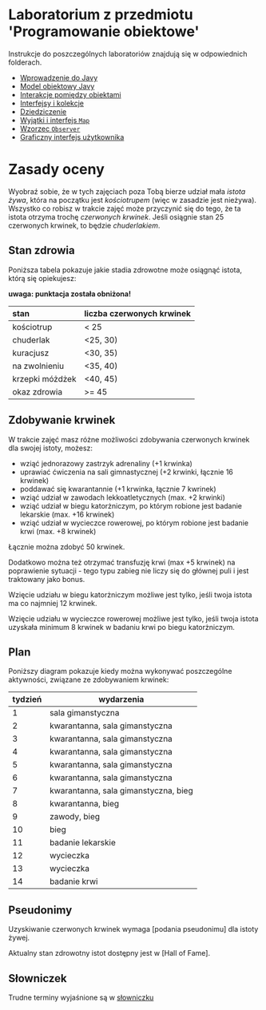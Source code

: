# Laboratorium z przedmiotu 'Programowanie obiektowe'

Instrukcje do poszczególnych laboratoriów znajdują się w odpowiednich folderach.

* [Wprowadzenie do Javy](lab1/Readme.md)
* [Model obiektowy Javy](lab2/Readme.md)
* [Interakcje pomiędzy obiektami](lab3/Readme.md)
* [Interfejsy i kolekcje](lab4/Readme.md)
* [Dziedziczenie](lab5/Readme.md)
* [Wyjątki i interfejs `Map`](lab6/Readme.md)
* [Wzorzec `Observer`](lab7/Readme.md)
* [Graficzny interfejs użytkownika](lab8/Readme.md)

# Zasady oceny

Wyobraź sobie, że w tych zajęciach poza Tobą bierze udział mała *istota żywa*, która na początku jest
*kościotrupem* (więc w zasadzie jest nieżywa). Wszystko co robisz w trakcie zajęć może przyczynić się do tego, że ta
istota otrzyma trochę *czerwonych krwinek*. Jeśli osiągnie stan 25 czerwonych krwinek, to będzie *chuderlakiem*. 

## Stan zdrowia

Poniższa tabela pokazuje jakie stadia zdrowotne może osiągnąć istota, którą się opiekujesz:

**uwaga: punktacja została obniżona!**

| stan            | liczba czerwonych krwinek |
|:----------------|---------------------------|
| kościotrup      | < 25                      |
| chuderlak       | <25, 30)                  |
| kuracjusz       | <30, 35)                  |
| na zwolnieniu   | <35, 40)                  |
| krzepki móżdżek | <40, 45)                  |
| okaz zdrowia    | >= 45                     |


## Zdobywanie krwinek

W trakcie zajęć masz różne możliwości zdobywania czerwonych krwinek dla swojej istoty, możesz:

* wziąć jednorazowy zastrzyk adrenaliny (+1 krwinka)
* uprawiać ćwiczenia na sali gimnastycznej (+2 krwinki, łącznie 16 krwinek)
* poddawać się kwarantannie (+1 krwinka, łącznie 7 kwrinek)
* wziąć udział w zawodach lekkoatletycznych (max. +2 krwinki)
* wziąć udział w biegu katorżniczym, po którym robione jest badanie lekarskie (max. +16 krwinek)
* wziąć udział w wycieczce rowerowej, po którym robione jest badanie krwi (max. +8 krwinek)

Łącznie można zdobyć 50 krwinek. 

Dodatkowo można też otrzymać transfuzję krwi (max +5 krwinek) na poprawienie sytuacji - tego typu zabieg nie liczy się do głównej puli i jest traktowany jako bonus.

Wzięcie udziału w biegu katorżniczym możliwe jest tylko, jeśli twoja istota ma co najmniej 12 krwinek.

Wzięcie udziału w wycieczce rowerowej możliwe jest tylko, jeśli twoja istota uzyskała minimum 8 krwinek w
badaniu krwi po biegu katorżniczym.

## Plan

Poniższy diagram pokazuje kiedy można wykonywać poszczególne aktywności, związane ze zdobywaniem krwinek:


| tydzień | wydarzenia        |
|---------|-------------------|
| 1       | sala gimanstyczna |
| 2       | kwarantanna, sala gimanstyczna |
| 3       | kwarantanna, sala gimanstyczna |
| 4       | kwarantanna, sala gimanstyczna |
| 5       | kwarantanna, sala gimanstyczna |
| 6       | kwarantanna, sala gimanstyczna |
| 7       | kwarantanna, sala gimanstyczna, bieg |
| 8       | kwarantanna, bieg              |
| 9      | zawody, bieg      |
| 10      | bieg |
| 11      | badanie lekarskie |
| 12      | wycieczka         |
| 13      | wycieczka         |
| 14      | badanie krwi      |


## Pseudonimy

Uzyskiwanie czerwonych krwinek wymaga [podania pseudonimu] dla istoty żywej.

Aktualny stan zdrowotny istot dostępny jest w [Hall of Fame].


## Słowniczek

Trudne terminy wyjaśnione są w [słowniczku](slownik.md)
